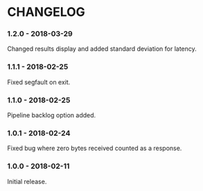 # CHANGELOG

### 1.2.0 - 2018-03-29

Changed results display and added standard deviation for latency.

### 1.1.1 - 2018-02-25

Fixed segfault on exit.

### 1.1.0 - 2018-02-25

Pipeline backlog option added.

### 1.0.1 - 2018-02-24

Fixed bug where zero bytes received counted as a response.

### 1.0.0 - 2018-02-11

Initial release.
